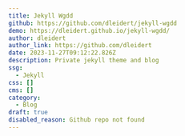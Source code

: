```yaml
---
title: Jekyll Wgdd
github: https://github.com/dleidert/jekyll-wgdd
demo: https://dleidert.github.io/jekyll-wgdd/
author: dleidert
author_link: https://github.com/dleidert
date: 2023-11-27T09:12:22.826Z
description: Private jekyll theme and blog
ssg:
  - Jekyll
css: []
cms: []
category:
  - Blog
draft: true
disabled_reason: Github repo not found
---
```


